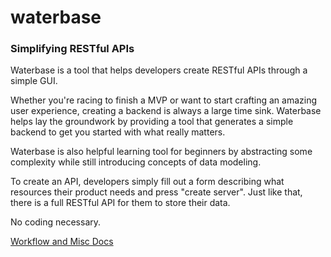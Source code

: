 waterbase
=============

### Simplifying RESTful APIs

Waterbase is a tool that helps developers create RESTful APIs through a simple GUI.

Whether you're racing to finish a MVP or want to start crafting an amazing user experience, creating a backend is always a large time sink. Waterbase helps lay the groundwork by providing a tool that generates a simple backend to get you started with what really matters.

Waterbase is also helpful learning tool for beginners by abstracting some complexity while still introducing concepts of data modeling.

To create an API, developers simply fill out a form describing what resources their product needs and press "create server". Just like that, there is a full RESTful API for them to store their data.

No coding necessary.

[Workflow and Misc Docs](https://github.com/waterbase/documents/wiki)
